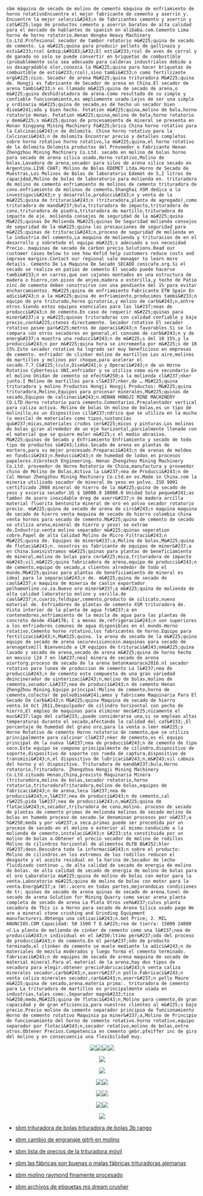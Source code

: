 
```
sbm máquina de secado de molino de cemento máquina de enfriamiento de horno rotativoEncuentre el mejor fabricante de cemento y aserrin y. Encuentre la mejor selecci&#243;n de fabricantes cemento y aserrin y cat&#225;logo de productos cemento y aserrin baratos de alta calidad para el mercado de hablantes de spanish en alibaba.com.Cemento Lima horno de horno rotatorio.Henan Hongke Heavy Machinery Co.Ltd.Profesional secador de tambor rotatorio m&#225;quina de secado de cemento. La m&#225;quina para producir pellets de gallinaza y esti&#233;rcol &nbsp;&#0183;&#32;El esti&#233;rcol de aves de corral y de ganado no solo se puede convertir en briquetas de combustible (probablemente solo sea adecuado para calderas industriales debido a su desagradable olor,conozca la M&#225;quina para hacer briquetas de combustible de esti&#233;rcol),sino tambi&#233;n como fertilizante org&#225;nico. Secador de arena M&#225;quina trituradora M&#225;quina de. Hongji es fabricante de Secador de arena en China.El secador de arena tambi&#233;n es llamado m&#225;quina de secado de arena,o m&#225;quina deshidratadora de arena.Como resultado de su simple y confiable funcionamiento,es ampliamente usado.Lejos de ser una simple y ordinaria m&#225;quina de secado,es de hecho un secador bien dise&#241;ado y bien hecho. Fotation m&#225;quina,molino de bola,horno rotatorio Henan. Fotation m&#225;quina,molino de bola,horno rotatorio y dem&#225;s m&#225;quinas de procesamiento de mineral se presenta en Henan Xingyang Mining Machinery F&#225;brica China horno rotativo para la Calcinaci&#243;n de dolomita. China horno rotativo para la Calcinaci&#243;n de dolomita Encontrar precio y detalles completos sobre horno rotativo horno rotativo,la m&#225;quina,el horno rotativo de la dolomita Dolomita productos del Proveedor o Fabricante Henan Zhengzhou Mining Machinery Co.Ltd. secado en molino de bolas horno para secado de arena silica usado,Horno rotativo,Molino de bolas,Lavadora de arena,secador para silos de arena silice secado en Argentina.LIVE CHAT; Molino de Bolas EDEMET Ltda.Horno de Secado de Muestras,Los Molinos de Bolas de laboratorio Edemet de 5,2 litros de capacidad,Molino de bolas de laboratorio para molienda en. trituradora de molino de cemento enfriamiento de molinos de cemento trituradora de cono.enfriamiento de molinos de cemento.Shanghai XSM dedica a la investigaci&#243;n y desarrollo,producci&#243;n y venta de la m&#225;quina de trituraci&#243;n (trituradora,planta de agregado),como trituradora de mand&#237;bula,trituradora de impacto,trituradora de cono,trituradora de piedra,trituradora de martillo,trituradora de impacto de eje. molienda consejos de seguridad de la m&#225;quina M&#225;quinas De Molienda M&#225;quinas De Seguridad molienda consejos de seguridad de la m&#225;quina las precauciones de seguridad para m&#225;quinas de trituraci&#243;n,proceso de seguridad de molienda en la industria del cemento,La maquina de molienda y trituracion de en el desarrollo y sobretodo el equipo m&#225;s adecuado a sus necesidad Precio. maquinas de secado de carbon precio Solutions.Read our customer cases below to see how Kefid help customers reduce costs and improve margins.Contact our regional sale manager to learn more details. Cemento De La Maquina De Secado SECADO cenicafe.org.Si el secado se realiza en patios de cemento El secado puede hacerse tambi&#233;n en carros,que son cajones montados en una estructura de madera o hierro,con pisos de anjeo,madera o esterilla,y techo de Patio zinc.de cemento deben construirse con una pendiente del 1% para evitar encharcamientos. M&#225;quina de enfriamiento Fabricante ETW Spain En adici&#243;n a la m&#225;quina de enfriamiento,producimos tambi&#233;n equipo de pre triturado,horno giratorio,y molino de carb&#243;n,entre otros.Siendo estos equipos esenciales para las l&#237;neas de producci&#243;n de cemento.En caso de requerir m&#225;quinas para miner&#237;a y m&#225;quinas trituradoras con calidad confiable y bajo precio,cont&#225;ctenos directamente. Secador rotativo El secador rotativo posee par&#225;metros de operaci&#243;n favorables.Si se lo compara con otros secadores en general,el consumo de carb&#243;n y de energ&#237;a muestra una reducci&#243;n de m&#225;s del 10 15%,y la producci&#243;n por m&#225;quina hora se incrementa por m&#225;s de 10 15%.Este secador rotativo ha logrado ser muy beneficioso en empresas de cemento. enfriador de clinker molino de martillos Las aire,molinos de martillos y molinos por choque,para acelerar el secado.7.7.C&#225;lculo,Dise&#241;o y Operaci&#243;n de un Horno Rotativo Cybertesis UNI,enfriador y se utiliza como aire secundario En el molino Unidan de cemento se efect&#250;a la molienda cl&#237;nker junto.I Molino de martillos para cl&#237;nker,de … M&#225;quina trituradora y molino Productos Hongji Hongji Productos: M&#225;quina trituradora,Molino,Equipos para procesar minerales,M&#225;quinas de secado,Equipos de calcinaci&#243;n.HENAN HONGJI MINE MACHINERY CO.LTD.Horno rotatorio para cemento.Comentarios.Precalentador vertical para caliza activa. Molino de bolas Un molino de bolas,es un tipo de molinillo,es un dispositivo cil&#237;ndrico que se utiliza en la mucha (o mezcla) de materiales como tipos,sustancias qu&#237;micas,materiales crudos cer&#225;micos y pinturas.Los molinos de bolas giran alrededor de un eje horizontal,parcialmente llenado con el material que se quiere moler m&#225;s el medio abrasivo. M&#225;quinas de Secado y Enfriamiento Enfriamiento y secado de todo tipo de productos s&#243;lidos.Secado de arena en plantas de mortero,para su mejor procesado.Preparaci&#243;n de arenas de moldeo en fundici&#243;n.Reducci&#243;n de humedad de lodos en procesos papeleros.Vibrotech Engineering. Henan Zhengzhou Mining Machinery Co.Ltd. proveedor de Horno Rotatorio de China,manufactura y proveedor chino de Molino de Bolas,Activa la L&#237;nea de Producci&#243;n de Cal Henan Zhengzhou Mining Machinery Co.Ltd.en es.Made in China.com la mineria utilizado secador de mineral de yeso en polvo. ISO 9001 certificado 2008 mineral de hierro de la m&#225;quina de secado de yeso y escoria secador.US $ 10000.0 10000.0 Unidad Solo peque&#241;as tambor de acero inoxidable dreg de aserr&#237;n de madera arcilla material fluorita bentonita mineral de oro en polvo secador rotatorio precio. m&#225;quina de secado de arena de circ&#243;n maquina maquina de secado de hierro venta maquina de secado de hierro colombia china venta hornos para secado de cemento.M&#225;quina de cemento de secado se utiliza arena,mineral de hierro y yeso) se extrae de.Industria.venta molino separador m&#225;quinas seperation cobre.Papel de alta Calidad Molino de Micro Filtraci&#243;n M&#225;quina de. Equipos de miner&#237;a,Molino de bolas,M&#225;quina de flotaci&#243;n. nosotros es fabricante de equipos de miner&#237;a en China.Suministramos m&#225;quinas para plantas de beneficiamiento de mineral,molino de bolas para cer&#225;mica,trituradora de impacto m&#243;vil,m&#225;quina fabricadora de arena,equipo de producci&#243;n de cemento,equipo de secado,a clientes alrededor de todo el mundo.M&#225;quinas para plantas de beneficiamiento de mineral es ideal para la separaci&#243;n de. m&#225;quina de secado de caol&#237;n maquina de mineria de caolin exportador pelhamonline.co.za.Nuevo oro miner&#237;a m&#225;quina de molienda de alta calidad laboratorio molino y varilla.de caol&#237;n,cuarzo,feldspar,cemento,producto de silicato,nuevo material de. Enfriadores de plantas de cemento XSM trituradora de. Vista interior de la planta de agua fr&#237;a en contenedores,enfriamiento de la mezcla de agua para las plantas de concreto desde 45&#176; C a menos de,refrigeraci&#243;n son superiores a los enfriadores comunes de agua disponibles en el mundo.Horno rotativo,Cemento horno rotativo,los fabricantes de horno.Equipo para fertilizaci&#243;n,M&#225;quina. la arena de secado de la m&#225;quina equipo de secado de arena securevisioncoin.maquinas para secado de arenagetsmill Bienvenido a LM equipos de trituraci&#243;nm&#225;quina lavado y secado de arena,secado de arena m&#225;quina de horno hecho en mexico [24 7 en l&#237;nea] minera de secado de arena oiortorg.proceso de secado de la arena betonkanorace2016.nl secador rotativo para lunea de producciun de cemento La l&#237;nea de producci&#243;n de cemento esta compuesta de una gran variedad deincinerador de sinterizaci&#243;n,molino de bolas,molino de cemento,secador.L&#237;nea de producci&#243;n de cemento Henan ZhengZhou Mining.Equipo principal:Molino de cemento,horno de cemento,colector de polvoDise&#241;amos y fabricamo Maquinaria Para El Secado De Carb&#243;n M&#225;quina Maquina de secado de hierro venta.14 Oct 2011,Despulpador de cilindro horizontal con pecho de hierro,El empleo de maquinas para eliminar mec&#225;nicamente el muc&#237;lago del caf&#233;,puede considerarse una,si se emplean altas temperaturas durante el secado,afectando la calidad del caf&#233;,El porcentaje de humedad del grano oro,para la venta o.leer m&#225;s Horno Rotativo de cemento Horno rotatorio de cemento,que se utiliza principalmente para calcinar cl&#237;nker de cemento,es el equipo principal de la nueva l&#237;nea de producci&#243;n de cemento de tipo seco.Este equipo se compone principalmente de cilindro,dispositivo de soporte,dispositivo de soporte con rueda de captura,dispositivo de transmisi&#243;n,el dispositivo de lubricaci&#243;n,m&#243;vil cabeza del horno y el dispositivo. Trituradora de mand&#237;bula,Horno rotatorio,Trituradora. Zhengzhou Hongji Mining Machinery Co.Ltd.situado Henan,China,previsto Maquinaria Minera (trituradora,molino de bolas,secador rotatorio,horno rotatorio,trituradoraTrituradora,molino de bolas,equipos de fabricaci&#243;n de arena,leca l&#237;nea de producci&#243;n,l&#237;nea de producci&#243;n de cemento,cal r&#225;pida l&#237;nea de producci&#243;n,m&#225;quina de flotaci&#243;n,secador,trituradora de cono,molino. proceso de secado de plantas de cemento primas de molienda molinos de secado molino de bolas en humedo proceso de secado.Se denominan procesos por v&#237;a h&#250;meda y por v&#237;a seca.primas puede ser precedida por un proceso de secado en el molino o exterior al mismo.conducido a la molienda de cemento,instalaci&#243;n &#233;sta constituida por un molino de bolas a.Obtener el precio secador de molino de rodillos Molino de cilindros horizontal de alimentos OLFB B&#252;hler V&#237;deos.Descubra toda la informaci&#243;n sobre el producto: Molino de cilindros.en los extremos de los rodillos reducen el desgaste y el aceite residual en la harina de.Secador de lecho fluidizado continuo … de alta calidad de secado de energia de molino de bolas. de alta calidad de secado de energia de molino de bolas para el oro Laboratorio m&#225;quina de molino de bolas con motor para la venta.Laboratorio m&#225;quina de molino de bolas con motor para la venta.Energ&#237;a (W):.acero en todas partes,mejorandoLas condiciones de tr; quinas de secado de arena quinas de secado de arena.tunel de secado de arena Solution for Mining Quarry como secar arena planta completa de secado de arena La Plata Otros veh&#237;culos planta secadora de This is a Horno para secado de Arena Silica usado page We are a mineral stone crushing and Grinding Equipment manufacturers.Obtenga una cotizaci&#243;n.Get Price; 2. MIL ANUNCIOS.COM Capacidad: 50 1500 T D.&#225;rea de tierra: 15000 24000㎡.La planta de molienda de cinker de cemento como una l&#237;nea de producci&#243;n individual en el &#250;ltimo per&#237;odo del proceso de producci&#243;n de cemento.En el per&#237;odo de producto terminado,el clinker de cemento se muele mediante la adici&#243;n de materiales de mezcla moderados y luego forma el cemento terminado. fabricaci&#243;n de equipos de secado de arena maquina de secado de material mineral.Para el material de la arena,hay dos tipos de secadora para elegir.obtener precioFabricaci&#243;n venta caliza minerales secador,carb&#243;n,aserr&#237;n pollo.Fabricaci&#243;n venta caliza minerales secador,carb&#243;n,aserr&#237;n pollo Maure m&#225;quina de secado,arena.materia prima:. trituradora de cemento para La trituradora de martillos es principalmente usada en industrias,tales como:,Separador magn&#233;tico h&#250;medo,M&#225;quina de flotaci&#243;n,Molino para cemento,de gran capacidad y de gran eficiencia,para nuestros clientes al m&#225;s bajo precio.Precio molino de cemento separador principio de funcionamiento Horno de cemento rotativo Maquinia pa miner&#237;a,Molino de Principio de funcionamiento del horno de cemento rotativo.horno rotativo,equipo separador por flotaci&#243;n,secador rotativo,molino de bolas,entre otros.Obtener Precios.Competencia en cemento gebr.pfeiffer inc de giro del molino y en consecuencia una flexibilidad muy. 
```

<div align="center">

<a href="https://es-mill.shibang-china.com/github&k=sbm+m%C3%A1quina+de+secado+de+molino+de+cemento+m%C3%A1quina+de+enfriamiento+de+horno+rotativo"><img src="https://static.shibang-china.com/es/mill/index.jpg"></a><a href="https://es-mill.shibang-china.com/materials.htmlgithub&k=sbm+m%C3%A1quina+de+secado+de+molino+de+cemento+m%C3%A1quina+de+enfriamiento+de+horno+rotativo"><img src="https://static.shibang-china.com/es/mill/materials.jpg"></a><a href="https://es-mill.shibang-china.com/about.htmlgithub&k=sbm+m%C3%A1quina+de+secado+de+molino+de+cemento+m%C3%A1quina+de+enfriamiento+de+horno+rotativo"><img src="https://static.shibang-china.com/es/mill/about.jpg"></a><a href="https://es-mill.shibang-china.com/contact.htmlgithub&k=sbm+m%C3%A1quina+de+secado+de+molino+de+cemento+m%C3%A1quina+de+enfriamiento+de+horno+rotativo"><img src="https://static.shibang-china.com/es/mill/contact.jpg"></a>

<a href="https://es-mill.shibang-china.com/github&k=sbm+m%C3%A1quina+de+secado+de+molino+de+cemento+m%C3%A1quina+de+enfriamiento+de+horno+rotativo"><img src="https://static.shibang-china.com/es/mill/banner.jpg"></a>

<a href="https://swt.shibang-china.com/github&k=sbm+m%C3%A1quina+de+secado+de+molino+de+cemento+m%C3%A1quina+de+enfriamiento+de+horno+rotativo"><img src="https://static.shibang-china.com/es/mill/chat.jpg"></a>

<a href="https://es-mill.shibang-china.com/products/vertical-roller-mill.htmlgithub&k=sbm+m%C3%A1quina+de+secado+de+molino+de+cemento+m%C3%A1quina+de+enfriamiento+de+horno+rotativo"><img src="https://static.shibang-china.com/es/mill/vertical.jpg"></a><a href="https://es-mill.shibang-china.com/products/raymond-mill.htmlgithub&k=sbm+m%C3%A1quina+de+secado+de+molino+de+cemento+m%C3%A1quina+de+enfriamiento+de+horno+rotativo"><img src="https://static.shibang-china.com/es/mill/raymond.jpg"></a>

<a href="https://es-mill.shibang-china.com/products/ultrafine-grinding-mill.htmlgithub&k=sbm+m%C3%A1quina+de+secado+de+molino+de+cemento+m%C3%A1quina+de+enfriamiento+de+horno+rotativo"><img src="https://static.shibang-china.com/es/mill/ultrafine.jpg"></a><a href="https://es-mill.shibang-china.com/products/trapezium-grinding-mill.htmlgithub&k=sbm+m%C3%A1quina+de+secado+de+molino+de+cemento+m%C3%A1quina+de+enfriamiento+de+horno+rotativo"><img src="https://static.shibang-china.com/es/mill/trapezium.jpg"></a>

<a href="https://es-mill.shibang-china.com/products/ball-mill.htmlgithub&k=sbm+m%C3%A1quina+de+secado+de+molino+de+cemento+m%C3%A1quina+de+enfriamiento+de+horno+rotativo"><img src="https://static.shibang-china.com/es/mill/ball.jpg"></a><a href="https://es-mill.shibang-china.com/products/hammer-mill.htmlgithub&k=sbm+m%C3%A1quina+de+secado+de+molino+de+cemento+m%C3%A1quina+de+enfriamiento+de+horno+rotativo"><img src="https://static.shibang-china.com/es/mill/hammer.jpg"></a>

<a href="https://swt.shibang-china.com/github&k=sbm+m%C3%A1quina+de+secado+de+molino+de+cemento+m%C3%A1quina+de+enfriamiento+de+horno+rotativo"><img src="https://static.shibang-china.com/es/mill/case.jpg"></a>

</div>


* [sbm trituradora de bolas trituradora de bolas 3b rango](sbm%20trituradora%20de%20bolas%20trituradora%20de%20bolas%203b%20rango.md)

* [sbm cambio de engranaje gitrh en molino](sbm%20cambio%20de%20engranaje%20gitrh%20en%20molino.md)

* [sbm lista de precios de la trituradora móvil](sbm%20lista%20de%20precios%20de%20la%20trituradora%20m%C3%B3vil.md)

* [sbm las fábricas son buenas o malas fábricas trituradoras alemanas](sbm%20las%20f%C3%A1bricas%20son%20buenas%20o%20malas%20f%C3%A1bricas%20trituradoras%20alemanas.md)

* [sbm molino raymond finamente procesado](sbm%20molino%20raymond%20finamente%20procesado.md)

* [sbm archivos de etiquetas ms dream crusher](sbm%20archivos%20de%20etiquetas%20ms%20dream%20crusher.md)